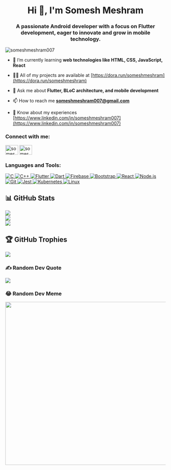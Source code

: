 <h1 align="center">Hi 👋, I'm Somesh Meshram</h1>
<h3 align="center">A passionate Android developer with a focus on Flutter development, eager to innovate and grow in mobile technology.</h3>

<p align="left"> <img src="https://komarev.com/ghpvc/?username=someshmeshram007&label=Profile%20views&color=0e75b6&style=flat" alt="someshmeshram007" /> </p>

- 🌱 I’m currently learning **web technologies like HTML, CSS, JavaScript, React**

- 👨‍💻 All of my projects are available at [https://dora.run/someshmeshram](https://dora.run/someshmeshram)

- 💬 Ask me about **Flutter, BLoC architecture, and mobile development**

- 📫 How to reach me **someshmeshram007@gmail.com**

- 📄 Know about my experiences [https://www.linkedin.com/in/someshmeshram007](https://www.linkedin.com/in/someshmeshram007)

<h3 align="left">Connect with me:</h3>
<p align="left">
<a href="https://linkedin.com/in/someshmeshram007" target="blank"><img align="center" src="https://cdn.jsdelivr.net/npm/simple-icons@3.0.1/icons/linkedin.svg" alt="someshmeshram007" height="30" width="40" /></a>
<a href="https://instagram.com/someshmeshram007" target="blank"><img align="center" src="https://cdn.jsdelivr.net/npm/simple-icons@3.0.1/icons/instagram.svg" alt="someshmeshram007" height="30" width="40" /></a>
</p>

<h3 align="left">Languages and Tools:</h3>
<p align="left">
    <a href="https://www.cprogramming.com/" target="_blank"> <img src="https://img.shields.io/badge/C%20programming-A8B9CC?style=for-the-badge&logo=c&logoColor=white" alt="C"/> </a>
    <a href="https://www.w3schools.com/cpp/" target="_blank"> <img src="https://img.shields.io/badge/C%2B%2B-00599C?style=for-the-badge&logo=c%2B%2B&logoColor=white" alt="C++"/> </a>
    <a href="https://flutter.dev" target="_blank"> <img src="https://img.shields.io/badge/Flutter-02569B?style=for-the-badge&logo=flutter&logoColor=white" alt="Flutter"/> </a>
    <a href="https://dart.dev" target="_blank"> <img src="https://img.shields.io/badge/Dart-0175C2?style=for-the-badge&logo=dart&logoColor=white" alt="Dart"/> </a>
    <a href="https://firebase.google.com/" target="_blank"> <img src="https://img.shields.io/badge/firebase-ffca28?style=for-the-badge&logo=firebase&logoColor=black" alt="Firebase"/> </a>
    <a href="https://getbootstrap.com" target="_blank"> <img src="https://img.shields.io/badge/Bootstrap-563D7C?style=for-the-badge&logo=bootstrap&logoColor=white" alt="Bootstrap"/> </a>
    <a href="https://reactjs.org/" target="_blank"> <img src="https://img.shields.io/badge/React-20232A?style=for-the-badge&logo=react&logoColor=61DAFB" alt="React"/> </a>
    <a href="https://nodejs.org" target="_blank"> <img src="https://img.shields.io/badge/Node.js-43853D?style=for-the-badge&logo=node.js&logoColor=white" alt="Node.js"/> </a>
    <a href="https://git-scm.com/" target="_blank"> <img src="https://img.shields.io/badge/Git-F05032?style=for-the-badge&logo=git&logoColor=white" alt="Git"/> </a>
    <a href="https://jestjs.io" target="_blank"> <img src="https://img.shields.io/badge/Jest-C21325?style=for-the-badge&logo=jest&logoColor=white" alt="Jest"/> </a>
    <a href="https://kubernetes.io" target="_blank"> <img src="https://img.shields.io/badge/kubernetes-%23326ce5.svg?style=for-the-badge&logo=kubernetes&logoColor=white" alt="Kubernetes"/> </a>
    <a href="https://www.linux.org/" target="_blank"> <img src="https://img.shields.io/badge/Linux-FCC624?style=for-the-badge&logo=linux&logoColor=black" alt="Linux"/> </a>
</p>

## 📊 GitHub Stats
![](https://github-readme-stats.vercel.app/api?username=someshmeshram007&theme=radical&hide_border=false&include_all_commits=false&count_private=false)<br/>
![](https://github-readme-streak-stats.herokuapp.com/?user=someshmeshram007&theme=radical&hide_border=false)<br/>
![](https://github-readme-stats.vercel.app/api/top-langs/?username=someshmeshram007&theme=radical&hide_border=false&include_all_commits=false&count_private=false&layout=compact)

## 🏆 GitHub Trophies
![](https://github-profile-trophy.vercel.app/?username=someshmeshram007&theme=radical&no-frame=false&no-bg=false&margin-w=4)

### ✍️ Random Dev Quote
![](https://quotes-github-readme.vercel.app/api?type=horizontal&theme=radical)

### 😂 Random Dev Meme
<img src="https://random-memer.herokuapp.com/" width="512px"/>
